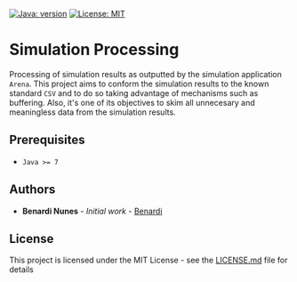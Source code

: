 [![Java: version](https://img.shields.io/badge/JAVA-%3E%3D%207-blue.svg)](https://www.oracle.com/technetwork/java/javase/overview/java8-2100321.html)
[![License: MIT](https://img.shields.io/badge/License-MIT-yellow.svg)](https://opensource.org/licenses/MIT)

# Simulation Processing
Processing of simulation results as outputted by the simulation application `Arena`. This project aims to conform the simulation results to the known standard `CSV` and to do so taking advantage of mechanisms such as buffering. Also, it's one of its objectives to skim all unnecesary and meaningless data from the simulation results.  

## Prerequisites

* `Java >= 7`

## Authors

* **Benardi Nunes** - *Initial work* - [Benardi](https://github.com/Benardi)

## License

This project is licensed under the MIT License - see the [LICENSE.md](LICENSE.md) file for details
